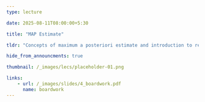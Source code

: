 ```yaml
---
type: lecture

date: 2025-08-11T08:00:00+5:30

title: "MAP Estimate"

tldr: "Concepts of maximum a posteriori estimate and introduction to regularization."

hide_from_announcments: true

thumbnail: /_images/lecs/placeholder-01.png

links: 
    - url: /_images/slides/4_boardwork.pdf
      name: boardwork  
---
```

